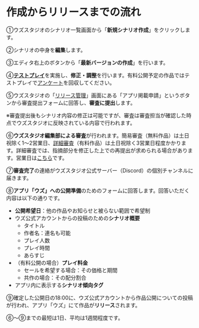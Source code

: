 # 作成からリリースまでの流れ

①ウズスタジオのシナリオ一覧画面から「**新規シナリオ作成**」をクリックします。

②シナリオの中身を**編集**します。

③エディタ右上のボタンから「**最新バージョンの作成**」を行います。

④[**テストプレイ**](testplay.md)を実施し、**修正・調整**を行います。有料公開予定の作品ではテストプレイで[アンケート](submit/questionnaire.md)を回収してください。

⑤ウズスタジオの「[リリース管理](../../scenariohome/release.md)」画面にある「アプリ掲載申請」というボタンから審査提出フォームに回答し、**審査に提出**します。

※審査提出後もシナリオ内容の修正は可能ですが、審査は審査担当が確認した時点でウズスタジオに反映されている内容で行われます。

⑥**ウズスタジオ編集部による審査**が行われます。簡易審査（無料作品）は土日祝除く1～2営業日、[詳細審査](submit/check.md)（有料作品）は土日祝除く3営業日程度かかります。詳細審査では、指摘部分を修正した上での再提出が求められる場合があります。営業日は[こちら](../working-day.md)です。

⑦**審査完了**の連絡がウズスタジオ公式サーバー（Discord）の個別チャンネルに届きます。

⑧**アプリ「ウズ」への公開準備**のためのフォームに回答します。回答いただく内容は以下の通りです。

* **公開希望日**：他の作品やお知らせと被らない範囲で希望制
* ウズ公式アカウントからの投稿のための**シナリオ概要**
  * タイトル
  * 作者名：連名も可能
  * プレイ人数
  * プレイ時間
  * あらすじ
* （有料公開の場合）**プレイ料金**
  * セールを希望する場合：その価格と期間
  * 共作の場合：その配分割合
* アプリ内に表示する**シナリオ傾向タグ**

⑨確定した公開日の18:00に、ウズ公式アカウントから作品公開についての投稿が行われ、アプリ「ウズ」にて作品が**リリース**されます。



⑥～⑨までの最短は1日、平均は1週間程度です。
